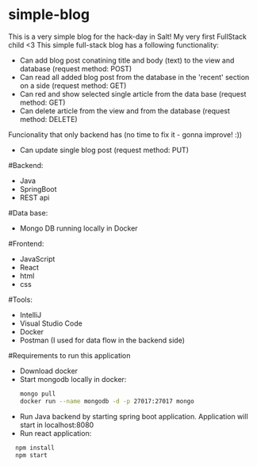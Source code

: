 # simple-blog
This is a very simple blog for the hack-day in Salt! My very first FullStack child &lt;3
This simple full-stack blog has a following functionality:

- Can add blog post conatining title and body (text) to the view and database (request method: POST)
- Can read all added blog post from the database in the 'recent' section on a side (request method: GET)
- Can red and show selected single article from the data base (request method: GET)
- Can delete article from the view and from the database (request method: DELETE)

Funcionality that only backend has (no time to fix it - gonna improve! :))
- Can update single blog post (request method: PUT)


#Backend: 
- Java 
- SpringBoot
- REST api

#Data base:
- Mongo DB running locally in Docker 

#Frontend:
- JavaScript
- React
- html
- css

#Tools:
- IntelliJ
- Visual Studio Code
- Docker
- Postman (I used for data flow in the backend side)

#Requirements to run this application

- Download docker
- Start mongodb locally in docker: 
    ```sh
    mongo pull
    docker run --name mongodb -d -p 27017:27017 mongo
    ```
- Run Java backend by starting spring boot application. Application will start in localhost:8080
- Run react application:
```sh
  npm install
  npm start
```

